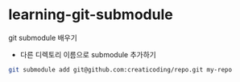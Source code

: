 # learning-git-submodule
git submodule 배우기

- 다른 디렉토리 이름으로 submodule 추가하기

```bash
git submodule add git@github.com:creaticoding/repo.git my-repo
```
